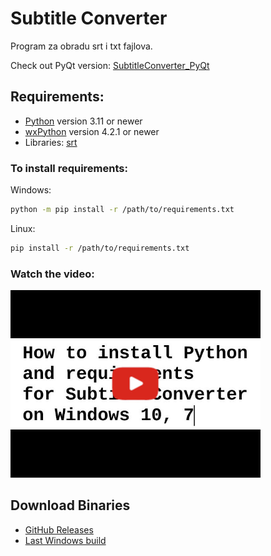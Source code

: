 # Subtitle Converter

Program za obradu srt i txt fajlova.

Check out PyQt version: [SubtitleConverter_PyQt](https://github.com/padovaSR/SubtitleConverter_PyQt)

## Requirements:
* [Python](http://www.python.org/) version 3.11 or newer
* [wxPython](https://wxpython.org/) version 4.2.1 or newer
* Libraries: [srt](https://github.com/cdown/srt)
### To install requirements:

Windows: 
```sh
python -m pip install -r /path/to/requirements.txt
```
Linux:
```sh
pip install -r /path/to/requirements.txt
```
### Watch the video:
<p align="left">
  <a href="https://youtu.be/GwLhXvX8xfI" target="_blank"><img src="resources/docs/sddefault.jpg" width="400"></a>
</p>

## Download Binaries

* [GitHub Releases](https://github.com/padovaSR/subtitle-converter/releases)
* [Last Windows build](https://github.com/padovaSR/subtitle-converter/releases/download/v0.6.2_a2/SubtitleConverter-v0.6.2_a2.zip)
